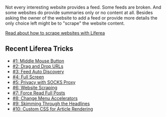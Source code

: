Not every interesting website provides a feed. Some feeds are broken. And some websites do provide summaries only or no content at all. Besides asking the owner of the website to add a feed or provide more details the only choice left might be to "scrape" the website content.

<a href="/liferea/scraping.htm">Read about how to scrape websites with Liferea</a>

<h2>Recent Liferea Tricks</h2>

- [#1: Middle Mouse Button](/liferea/blog/Liferea-Trick-1-Middle-Mouse-Button-Clicking.html)
- [#2: Drag and Drop URLs](/liferea/blog/Liferea-Trick-2-Drag-and-Drop-URLs.html)
- [#3: Feed Auto Discovery](/liferea/blog/Liferea-Trick-3-Use-Feed-Auto-Discovery.html)
- [#4: Full Screen](/liferea/blog/Liferea-Trick-4-Full-Screen-Mode.html)
- [#5: Privacy with SOCKS Proxy](/liferea/blog/Liferea-Trick-5-Privacy-with-a-SOCKS-Proxy.html)
- [#6: Website Scraping](/liferea/blog/Liferea-Trick-6-Website-Scraping.html)
- [#7: Force Read Full Posts](/liferea/blog/Liferea-Trick-7-Force-Read-Full-Posts.html)
- [#8: Change Menu Accelerators](/liferea/blog/Liferea-Trick-8-Change-Menu-Accelerators.html)
- [#9: Skimming Through the Headlines](/liferea/blog/Liferea-Trick-9-Skimming-Through-the-Headlines.html)
- [#10: Custom CSS for Article Rendering](/liferea/blog/Liferea-Trick-10-Custom-CSS-for-Article-Rendering.html)



